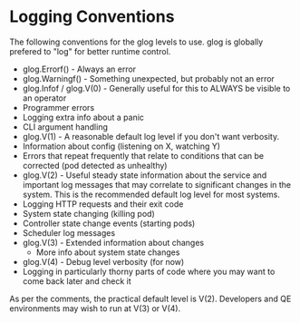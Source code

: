 Logging Conventions
===================

The following conventions for the glog levels to use.  glog is globally prefered to "log" for better runtime control.

* glog.Errorf() - Always an error
* glog.Warningf() - Something unexpected, but probably not an error
* glog.Infof / glog.V(0) - Generally useful for this to ALWAYS be visible to an operator
 * Programmer errors
 * Logging extra info about a panic
 * CLI argument handling
* glog.V(1) - A reasonable default log level if you don't want verbosity.
 * Information about config (listening on X, watching Y)
  * Errors that repeat frequently that relate to conditions that can be corrected (pod detected as unhealthy)
* glog.V(2) - Useful steady state information about the service and important log messages that may correlate to significant changes in the system.  This is the recommended default log level for most systems.
 * Logging HTTP requests and their exit code
 * System state changing (killing pod)
 * Controller state change events (starting pods)
 * Scheduler log messages
* glog.V(3) - Extended information about changes
  * More info about system state changes
* glog.V(4) - Debug level verbosity (for now)
 * Logging in particularly thorny parts of code where you may want to come back later and check it

As per the comments, the practical default level is V(2).  Developers and QE environments may wish to run at V(3) or V(4).
